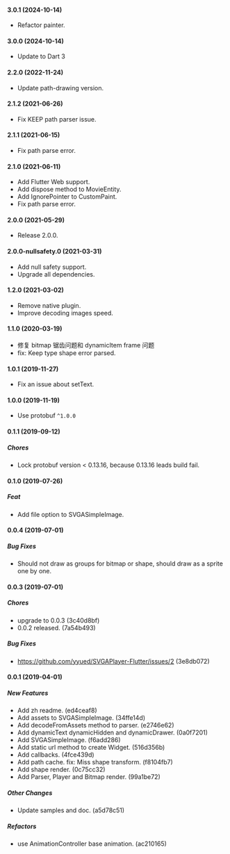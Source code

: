 #### 3.0.1 (2024-10-14)

* Refactor painter.

#### 3.0.0 (2024-10-14)

* Update to Dart 3

#### 2.2.0 (2022-11-24)

* Update path-drawing version.

#### 2.1.2 (2021-06-26)

* Fix KEEP path parser issue.

#### 2.1.1 (2021-06-15)

* Fix path parse error.

#### 2.1.0 (2021-06-11)

* Add Flutter Web support.
* Add dispose method to MovieEntity.
* Add IgnorePointer to CustomPaint.
* Fix path parse error.

#### 2.0.0 (2021-05-29)

* Release 2.0.0.

#### 2.0.0-nullsafety.0 (2021-03-31)

* Add null safety support.
* Upgrade all dependencies.

#### 1.2.0 (2021-03-02)

* Remove native plugin.
* Improve decoding images speed.

#### 1.1.0 (2020-03-19)

* 修复 bitmap 锯齿问题和 dynamicItem frame 问题
* fix: Keep type shape error parsed.

#### 1.0.1 (2019-11-27)

* Fix an issue about setText.

#### 1.0.0 (2019-11-19)

* Use protobuf `^1.0.0`

#### 0.1.1 (2019-09-12)

##### Chores

* Lock protobuf version < 0.13.16, because 0.13.16 leads build fail.

#### 0.1.0 (2019-07-26)

##### Feat

* Add file option to SVGASimpleImage.

#### 0.0.4 (2019-07-01)

##### Bug Fixes

* Should not draw as groups for bitmap or shape, should draw as a sprite one by one.

#### 0.0.3 (2019-07-01)

##### Chores

*  upgrade to 0.0.3 (3c40d8bf)
*  0.0.2 released. (7a54b493)

##### Bug Fixes

*  https://github.com/yyued/SVGAPlayer-Flutter/issues/2 (3e8db072)

#### 0.0.1 (2019-04-01)

##### New Features

*  Add zh readme. (ed4ceaf8)
*  Add assets to SVGASimpleImage. (34ffe14d)
*  Add decodeFromAssets method to parser. (e2746e62)
*  Add dynamicText dynamicHidden and dynamicDrawer. (0a0f7201)
*  Add SVGASimpleImage. (f6add286)
*  Add static url method to create Widget. (516d356b)
*  Add callbacks. (4fce439d)
*  Add path cache. fix: Miss shape transform. (f8104fb7)
*  Add shape render. (0c75cc32)
*  Add Parser, Player and Bitmap render. (99a1be72)

##### Other Changes

*  Update samples and doc. (a5d78c51)

##### Refactors

*  use AnimationController base animation. (ac210165)
